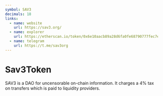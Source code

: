 ```yaml
---
symbol: SAV3
decimals: 18
links:
  - name: website
    url: https://sav3.org/
  - name: explorer
    url: https://etherscan.io/token/0x6e10aacb89a28d6fa0fe68790777fec7e7f01890
  - name: telegram
    url: https://t.me/sav3org
---
```


# Sav3Token

SAV3 is a DAO for uncensorable on-chain information. It charges a 4% tax on transfers which is paid to liquidity providers.
